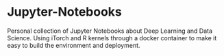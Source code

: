 # Jupyter-Notebooks
Personal collection of Jupyter Notebooks about Deep Learning and Data Science.
Using iTorch and R kernels through a docker container to make it easy to build the environment and deployment.
